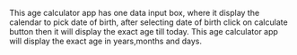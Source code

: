 This age calculator app has one data input box, where it display the calendar to pick date of birth, after selecting date of birth click on calculate button then it will display the exact age till today. This age calculator app will display the exact age in years,months and days.

